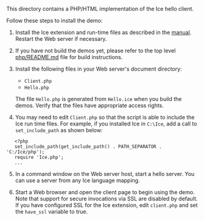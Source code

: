 This directory contains a PHP/HTML implementation of the Ice hello
client.

Follow these steps to install the demo:

1) Install the Ice extension and run-time files as described in the
   [manual][1]. Restart the Web server if necessary.

2) If you have not build the demos yet, please refer to the top level
   [php/README.md](../../README.md) file for build instructions.

3) Install the following files in your Web server's document
   directory:

   * `Client.php`
   * `Hello.php`

   The file `Hello.php` is generated from `Hello.ice` when you build the
   demos. Verify that the files have appropriate access rights.

4) You may need to edit `Client.php` so that the script is able to
   include the Ice run time files. For example, if you installed Ice
   in `C:\Ice`, add a call to `set_include_path` as shown below:
```
   <?php
   set_include_path(get_include_path() . PATH_SEPARATOR . 'C:/Ice/php');
   require 'Ice.php';
   ...
```
5) In a command window on the Web server host, start a hello server.
   You can use a server from any Ice language mapping.

6) Start a Web browser and open the client page to begin using the
   demo. Note that support for secure invocations via SSL are disabled
   by default. If you have configured SSL for the Ice extension, edit
   `client.php` and set the `have_ssl` variable to true.

[1]: https://doc.zeroc.com/display/Rel/Ice+3.7.1+Release+Notes

